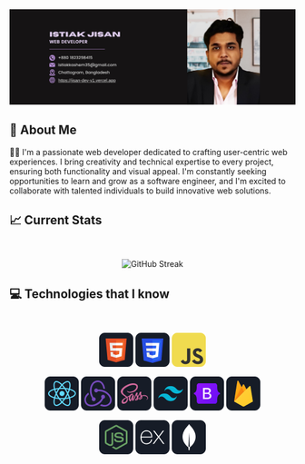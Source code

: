 <a>
<img src="https://raw.githubusercontent.com/Jisan-Dev/Jisan-Dev/main/images/banner2.png" />
</a>
<br />

## :book: About Me

👨‍💻 I'm a passionate web developer dedicated to crafting user-centric web experiences. I bring creativity and technical expertise to every project, ensuring both functionality and visual appeal. I'm constantly seeking opportunities to learn and grow as a software engineer, and I'm excited to collaborate with talented individuals to build innovative web solutions.

## :chart_with_upwards_trend: Current Stats

<br />

<p align="center">
 <img width="60%" src="https://streak-stats.demolab.com?user=Jisan-Dev&theme=tokyonight-duo&hide_border=true&background=0D1117&stroke=0D1117" alt="GitHub Streak" />
</p>

## :computer: Technologies that I know

<br>
<p align="center">
<img src="https://github.com/Jisan-Dev/Jisan-Dev/blob/main/icons/HTML.png"/>
<img src="https://github.com/Jisan-Dev/Jisan-Dev/blob/main/icons/css.png"/>
<img src="https://github.com/Jisan-Dev/Jisan-Dev/blob/main/icons/JavaScript.png"/>
</p>
<p align="center">
<img src="https://github.com/Jisan-Dev/Jisan-Dev/blob/main/icons/react.png"/>
<img src="https://github.com/Jisan-Dev/Jisan-Dev/blob/main/icons/redux.png"/>
<img src="https://github.com/Jisan-Dev/Jisan-Dev/blob/main/icons/sass.png"/>
<img src="https://github.com/Jisan-Dev/Jisan-Dev/blob/main/icons/tailwind.png"/>
<img src="https://github.com/Jisan-Dev/Jisan-Dev/blob/main/icons/Bootsrap.png"/>
<img src="https://github.com/Jisan-Dev/Jisan-Dev/blob/main/icons/firebase.png"/>
</p>
<p align="center">
<img src="https://github.com/Jisan-Dev/Jisan-Dev/blob/main/icons/node.png"/>
<img src="https://github.com/Jisan-Dev/Jisan-Dev/blob/main/icons/express.png"/>
<img src="https://github.com/Jisan-Dev/Jisan-Dev/blob/main/icons/mongo.png"/>
</p><br/>
